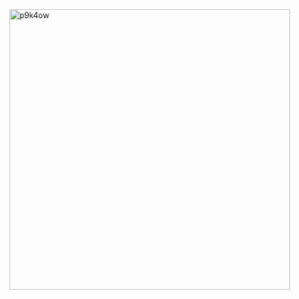 
<img width ="500" alt="p9k4ow" src="https://github.com/youneslucy/gmachine_javaswing/assets/104802176/21186271-5cc7-4cbc-bdfa-ae20b8c95bb6"/>
